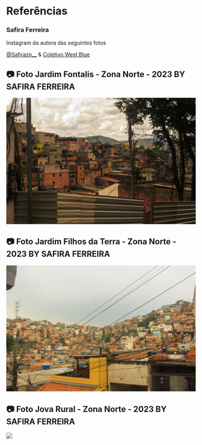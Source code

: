 # Referências

### Safira Ferreira 
Instagram da autora das seguintes fotos

<a href="https://www.instagram.com/safirazn__/">@Safirazn__</a> & <a href="https://www.instagram.com/westblue___/">Coletivo West Blue</a> 

## 📷 Foto Jardim Fontalis - Zona Norte - 2023 BY SAFIRA FERREIRA
<img src="../Designs/Fotos/JARDIM FONTALIS.jpg">

## 📷 Foto Jardim Filhos da Terra - Zona Norte - 2023 BY SAFIRA FERREIRA
<img src="../Designs/Fotos/FILHOS DA TERRA.jpg">

## 📷 Foto Jova Rural - Zona Norte - 2023 BY SAFIRA FERREIRA
<img src="../Designs/Fotos/JOVA RURAL.jpg">
